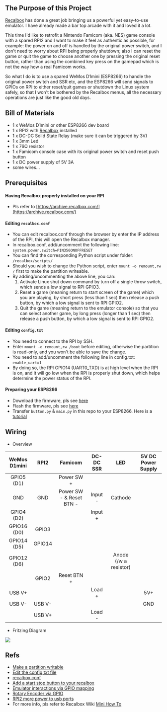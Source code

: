 ## The Purpose of this Project
[Recalbox](https://www.recalbox.com/) has done a great job bringing us a powerful yet easy-to-use emulator.  I have already made a bar top arcade
 with it and loved it a lot.
 
This time I'd like to retrofit a Nintendo Famicom (aka. NES) game console with a spared RPI2 and I want to make it
feel as authentic as possible, for example: the power on and off is handled by the original power switch,
and I don't need to worry about RPI being properly shutdown; also I can reset the game or quit the game to 
choose another one by pressing the original reset button, rather than using the combined key press on the gamepad
which is not the way how a real Famicom works.

So what I do is to use a spared WeMos D1mini (ESP8266) to handle the original power switch and SSR etc, and the ESP8266
will send signals to GPIOs on RPI to either reset/quit games or shutdown the Linux system safely, so that I won't
be bothered by the Recalbox menus, all the necessary operations are just like the good old days.


## Bill of Materials
* 1 x WeMos D1mini or other ESP8266 dev board
* 1 x RPI2 with [Recalbox](https://www.recalbox.com/) installed
* 1 x DC-DC Solid State Relay (make sure it can be triggered by 3V)
* 1 x 3mm Led
* 1 x 76Ω resistor
* 1 x Famicom console case with its original power switch and reset push button
* 1 x DC power supply of 5V 3A
* some wires...

## Prerequisites
#### Having Recalbox properly installed on your RPI
* Pls refer to [https://archive.recalbox.com/](https://archive.recalbox.com/)

#### Editing ```recalbox.conf```
* You can edit recalbox.conf through the browser by enter the IP address of the RPI,
 this will open the Recalbox manager.
* In recalbox.conf, add/uncomment the following line:
```system.power.switch=PIN356ONOFFRESET```
* You can find the corresponding Python script under folder:
```/recalbox/scripts/```
* Should you wish to change the Python script, enter ```mount -o remount,rw /``` first to make the partition writeable.
* By adding/uncommenting the above line, you can:
    1. Activate Linux shut down command by turn off a single throw switch, 
    which sends a low signal to RPI GPIO3.
    2. Reset a game (meaning return to start screen of the game) which you are playing,
    by short press (less than 1 sec) then release a push button, by which a low signal is sent to RPI GPIO2.
    3. Quit the game (meaning return to the emulator console) so that you can select another game,
    by long press (longer than 1 sec) then release a push button, by which a low signal is sent to RPI GPIO2.

#### Editing ```config.txt```
* You need to connect to the RPI by SSH.
* Enter ```mount -o remount,rw /boot``` before editing, otherwise the partition is read-only, and you won't be
able to save the change.
* You need to add/uncomment the following line in config.txt:
```enable_uart=1```
* By doing so, the RPI GPIO14 (UART0_TXD) is at high level when the RPI is on, and it will go low when the RPI is
properly shut down, which helps determine the power status of the RPI.

#### Preparing your ESP8266
* Download the firmware, pls see [here](http://micropython.org/download#esp8266)
* Flash the firmware, pls see [here](http://docs.micropython.org/en/latest/esp8266/esp8266/tutorial/intro.html#deploying-the-firmware)
* Transfer ```button.py``` & ```main.py``` in this repo to your ESP8266.  Here is a [tutorial](https://techtutorialsx.com/2017/06/04/esp32-esp8266-micropython-uploading-files-to-the-file-system/)


## Wiring
* Overview

| WeMos D1mini | RPI2 | Famicom | DC-DC SSR | LED | 5V DC Power Supply |
| :----------------: |:------:| :-----------------------: | :--------: | :--------------------:| :-----: |
| GPIO5 (D1)         |        |     Power SW +            |            |                       |         |
| GND                |   GND  | Power SW - & Reset BTN -  |  Input -   |   Cathode             |         |
| GPIO4 (D2)         |        |                           |  Input +   |                       |         |
| GPIO16 (D0)        |  GPIO3 |                           |            |                       |         |
| GPIO14 (D5)        | GPIO14 |                           |            |                       |         |
| GPIO12 (D6)        |        |                           |            | Anode (/w a resistor) |         |
|                    |  GPIO2 |      Reset BTN +          |            |                       |         |
|  USB V+            |        |                           |  Load +    |                       |   5V+   |     
|  USB V-            | USB V- |                           |            |                       |   GND   |
|                    | USB V+ |                           |  Load -    |                       |         |

* Fritzing Diagram

![](./pic/wiring.png)

## Refs
* [Make a partition writable](https://github.com/recalbox/recalbox-os/wiki/Make-a-partition-writable-%28EN%29)
* [Edit the config.txt file](https://github.com/recalbox/recalbox-os/wiki/Edit-the-config.txt-file-%28EN%29)
* [recalbox.conf](https://github.com/recalbox/recalbox-os/wiki/recalbox.conf-%28EN%29)
* [Add a start stop button to your recalbox](https://github.com/recalbox/recalbox-os/wiki/Add-a-start-stop-button-to-your-recalbox-%28EN%29)
* [Emulator interactions via GPIO mapping](https://github.com/recalbox/recalbox-os/wiki/Emulator-interactions-via-GPIO-mapping-%28EN%29)
* [Rotary Encoder via GPIO](https://github.com/recalbox/recalbox-os/wiki/Rotary-Encoder-via-GPIO-%28EN%29)
* [RPI2 more power to usb ports](https://github.com/recalbox/recalbox-os/wiki/RPI2-more-power-to-usb-ports-%28EN%29)
* For more info, pls refer to Recalbox Wiki [Mini How To](https://github.com/recalbox/recalbox-os/wiki/Mini-How-To-%28EN%29)

